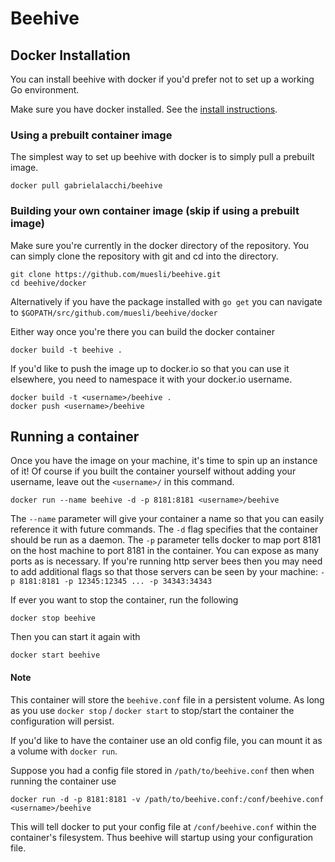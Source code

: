 Beehive
=======

## Docker Installation

You can install beehive with docker if you'd prefer not to set up a working Go environment.

Make sure you have docker installed. See the [install instructions](https://docs.docker.com/engine/getstarted/step_one/).

### Using a prebuilt container image

The simplest way to set up beehive with docker is to simply pull a prebuilt image.

    docker pull gabrielalacchi/beehive

### Building your own container image (skip if using a prebuilt image)

Make sure you're currently in the docker directory of the repository.
You can simply clone the repository with git and cd into the directory.


    git clone https://github.com/muesli/beehive.git
    cd beehive/docker

Alternatively if you have the package installed with `go get` you can navigate
to `$GOPATH/src/github.com/muesli/beehive/docker`

Either way once you're there you can build the docker container

    docker build -t beehive .

If you'd like to push the image up to docker.io so that you can use it elsewhere, you need
to namespace it with your docker.io username.

    docker build -t <username>/beehive .
    docker push <username>/beehive

## Running a container

Once you have the image on your machine, it's time to spin up an instance of it!
Of course if you built the container yourself without adding your username, leave out
the `<username>/` in this command.

    docker run --name beehive -d -p 8181:8181 <username>/beehive

The `--name` parameter will give your container a name so that you can easily reference it with future commands.
The `-d` flag specifies that the container should be run as a daemon.
The `-p` parameter tells docker to map port 8181 on the host machine to port 8181 in the container.
You can expose as many ports as is necessary. If you're running http server bees then you may need to
add additional flags so that those servers can be seen by your machine: `-p 8181:8181 -p 12345:12345 ... -p 34343:34343`

If ever you want to stop the container, run the following

    docker stop beehive

Then you can start it again with

    docker start beehive

#### Note

This container will store the `beehive.conf` file in a persistent volume.
As long as you use `docker stop` / `docker start` to stop/start the container
the configuration will persist.

If you'd like to have the container use an old config file, you can mount it as
a volume with `docker run`. 

Suppose you had a config file stored in `/path/to/beehive.conf` then when running the container use

    docker run -d -p 8181:8181 -v /path/to/beehive.conf:/conf/beehive.conf <username>/beehive

This will tell docker to put your config file at `/conf/beehive.conf` within the container's filesystem.
Thus beehive will startup using your configuration file.
